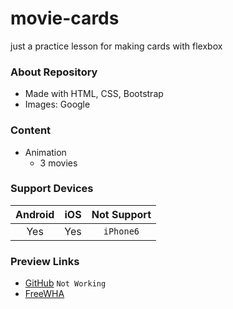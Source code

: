 # movie-cards
just a practice lesson for making cards with flexbox

### About Repository
* Made with HTML, CSS, Bootstrap
* Images: Google

### Content
* Animation
  * 3 movies

### Support Devices
|Android|iOS|Not Support|
|:-----:|:-:|:---------:|
|Yes    |Yes|`iPhone6`|


### Preview Links
* [GitHub](https://tester-9e.github.io/movie-cards/) `Not Working`
* [FreeWHA](https://ppzh0.freevar.com/p/movie-cards/index.html)
